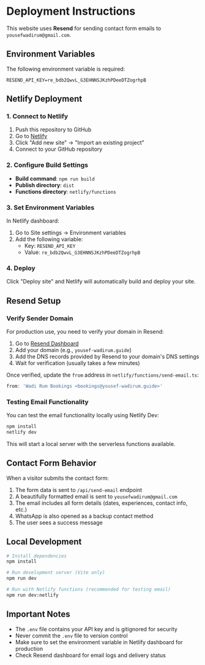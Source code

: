 # Deployment Instructions

This website uses **Resend** for sending contact form emails to `yousefwadirum@gmail.com`.

## Environment Variables

The following environment variable is required:

```
RESEND_API_KEY=re_bdb2QwvL_G3EHNNSJKzhPDeeDTZogrhpB
```

## Netlify Deployment

### 1. Connect to Netlify

1. Push this repository to GitHub
2. Go to [Netlify](https://app.netlify.com/)
3. Click "Add new site" → "Import an existing project"
4. Connect to your GitHub repository

### 2. Configure Build Settings

- **Build command**: `npm run build`
- **Publish directory**: `dist`
- **Functions directory**: `netlify/functions`

### 3. Set Environment Variables

In Netlify dashboard:
1. Go to Site settings → Environment variables
2. Add the following variable:
   - Key: `RESEND_API_KEY`
   - Value: `re_bdb2QwvL_G3EHNNSJKzhPDeeDTZogrhpB`

### 4. Deploy

Click "Deploy site" and Netlify will automatically build and deploy your site.

## Resend Setup

### Verify Sender Domain

For production use, you need to verify your domain in Resend:

1. Go to [Resend Dashboard](https://resend.com/domains)
2. Add your domain (e.g., `yousef-wadirum.guide`)
3. Add the DNS records provided by Resend to your domain's DNS settings
4. Wait for verification (usually takes a few minutes)

Once verified, update the `from` address in `netlify/functions/send-email.ts`:

```typescript
from: 'Wadi Rum Bookings <bookings@yousef-wadirum.guide>'
```

### Testing Email Functionality

You can test the email functionality locally using Netlify Dev:

```bash
npm install
netlify dev
```

This will start a local server with the serverless functions available.

## Contact Form Behavior

When a visitor submits the contact form:
1. The form data is sent to `/api/send-email` endpoint
2. A beautifully formatted email is sent to `yousefwadirum@gmail.com`
3. The email includes all form details (dates, experiences, contact info, etc.)
4. WhatsApp is also opened as a backup contact method
5. The user sees a success message

## Local Development

```bash
# Install dependencies
npm install

# Run development server (Vite only)
npm run dev

# Run with Netlify functions (recommended for testing email)
npm run dev:netlify
```

## Important Notes

- The `.env` file contains your API key and is gitignored for security
- Never commit the `.env` file to version control
- Make sure to set the environment variable in Netlify dashboard for production
- Check Resend dashboard for email logs and delivery status
